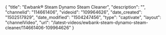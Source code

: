 {
    "title": "Ewbank&reg; Steam Dynamo Steam Cleaner",
    "description": "",
    "channelid": "114661406",
    "videoid": "109964626",
    "date_created": "1502517929",
    "date_modified": "1504247456",
    "type": "captivate",
    "layout": "channelVideo",
    "url": "\/latest-videos\/ewbank-steam-dynamo-steam-cleaner\/114661406-109964626"
}